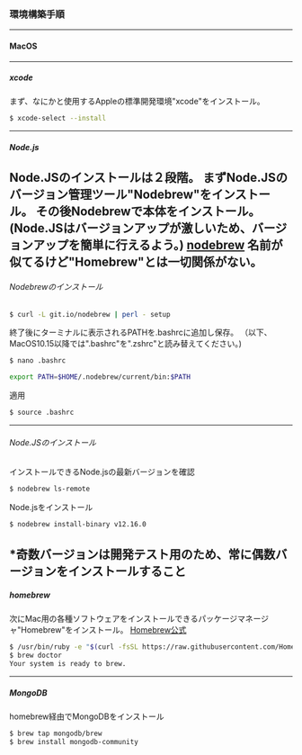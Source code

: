 ### 環境構築手順
---
#### MacOS
---
##### xcode

まず、なにかと使用するAppleの標準開発環境"xcode"をインストール。

```bash
$ xcode-select --install
```
---
##### Node.js

Node.JSのインストールは２段階。
まずNode.JSのバージョン管理ツール"Nodebrew"をインストール。
その後Nodebrewで本体をインストール。
(Node.JSはバージョンアップが激しいため、バージョンアップを簡単に行えるよう。)
[nodebrew](https://github.com/hokaccha/nodebrew)
名前が似てるけど"Homebrew"とは一切関係がない。
---
###### Nodebrewのインストール

```bash
$ curl -L git.io/nodebrew | perl - setup
```

終了後にターミナルに表示されるPATHを.bashrcに追加し保存。
（以下、MacOS10.15以降では".bashrc"を".zshrc"と読み替えてください。)
```bash
$ nano .bashrc

export PATH=$HOME/.nodebrew/current/bin:$PATH
```

適用
```bash
$ source .bashrc
```
---
###### Node.JSのインストール
インストールできるNode.jsの最新バージョンを確認 
```bash
$ nodebrew ls-remote
```

Node.jsをインストール
```bash
$ nodebrew install-binary v12.16.0
```

*奇数バージョンは開発テスト用のため、常に偶数バージョンをインストールすること 
---
##### homebrew

次にMac用の各種ソフトウェアをインストールできるパッケージマネージャ"Homebrew"をインストール。
[Homebrew公式](https://brew.sh/index_ja)

```bash
$ /usr/bin/ruby -e "$(curl -fsSL https://raw.githubusercontent.com/Homebrew/install/master/install)"
$ brew doctor
Your system is ready to brew.
```
---
##### MongoDB

homebrew経由でMongoDBをインストール
```bash
$ brew tap mongodb/brew
$ brew install mongodb-community
```
